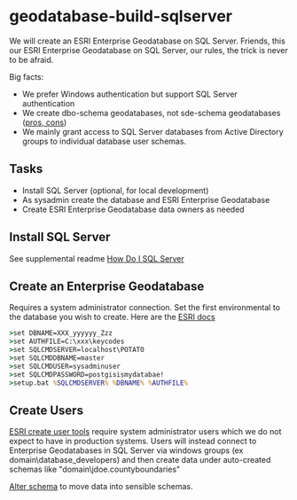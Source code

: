 # geodatabase-build-sqlserver

We will create an ESRI Enterprise Geodatabase on SQL Server.  Friends, this our ESRI Enterprise Geodatabase on SQL Server, our rules, the trick is never to be afraid.

Big facts:

* We prefer Windows authentication but support SQL Server authentication  
* We create dbo-schema geodatabases, not sde-schema geodatabases ([pros, cons](https://pro.arcgis.com/en/pro-app/2.8/help/data/geodatabases/manage-sql-server/comparison-geodatabase-owners-sqlserver.htm))
* We mainly grant access to SQL Server databases from Active Directory groups to individual database user schemas.  


## Tasks

* Install SQL Server (optional, for local development)
* As sysadmin create the database and ESRI Enterprise Geodatabase 
* Create ESRI Enterprise Geodatabase data owners as needed


## Install SQL Server 

See supplemental readme [How Do I SQL Server](https://github.com/mattyschell/geodatabase-build-sqlserver/blob/main/doc/README.md)


## Create an Enterprise Geodatabase

Requires a system administrator connection. Set the first environmental to the database you wish to create. Here are the [ESRI docs](https://pro.arcgis.com/en/pro-app/2.8/help/data/geodatabases/manage-sql-server/setup-geodatabase-sqlserver.htm#GUID-4CA44E01-D866-4561-A2E5-FAD424AD9ECD)


```bat
>set DBNAME=XXX_yyyyyy_Zzz
>set AUTHFILE=C:\xxx\keycodes
>set SQLCMDSERVER=localhost\POTATO
>set SQLCMDDBNAME=master
>set SQLCMDUSER=sysadminuser
>set SQLCMDPASSWORD=postgisismydatabae!
>setup.bat %SQLCMDSERVER% %DBNAME% %AUTHFILE%
```


## Create Users

[ESRI create user tools](https://pro.arcgis.com/en/pro-app/2.8/help/data/geodatabases/manage-sql-server/add-users-sqlserver.htm) require system administrator users which we do not expect to have in production systems.  Users will instead connect to Enterprise Geodatabases in SQL Server via windows groups (ex domain\database_developers) and then create data under auto-created schemas like "domain\jdoe.countyboundaries"

[Alter schema](https://docs.microsoft.com/en-us/sql/t-sql/statements/alter-schema-transact-sql?redirectedfrom=MSDN&view=sql-server-ver15)
 to move data into sensible schemas.
















